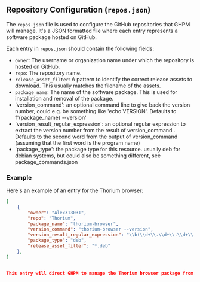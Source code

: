 ## Repository Configuration (`repos.json`)

The `repos.json` file is used to configure the GitHub repositories that GHPM will manage. It's a JSON formatted file where each entry represents a software package hosted on GitHub.

Each entry in `repos.json` should contain the following fields:

- `owner`: The username or organization name under which the repository is hosted on GitHub.
- `repo`: The repository name.
- `release_asset_filter`: A pattern to identify the correct release assets to download. This usually matches the filename of the assets.
- `package_name`: The name of the software package. This is used for installation and removal of the package.
- 'version_command': an optional command line to give back the version number, 
  could e.g. be something like 'echo VERSION'. Defaults to f'{package_name} --version'
- 'version_result_regular_expression': an optional regular expression to extract the version number from the result of version_command .
  Defaults to the second word from the output of version_command (assuming that the first word is the program name)
- 'package_type': the package type for this resource. usually deb for debian systems, but could also be something different, see package_commands.json

### Example

Here's an example of an entry for the Thorium browser:

```json
[
    {
        "owner": "Alex313031",
        "repo": "Thorium",
        "package_name": "thorium-browser",
        "version_command": "thorium-browser --version",
        "version_result_regular_expression": "\\b(\\d+\\.\\d+\\.\\d+\\.\\d+)\\b",
        "package_type": "deb",
        "release_asset_filter": "*.deb"
    },
]


This entry will direct GHPM to manage the Thorium browser package from the Alex313031/Thorium repository, specifically targeting .deb files for installation and updates.
